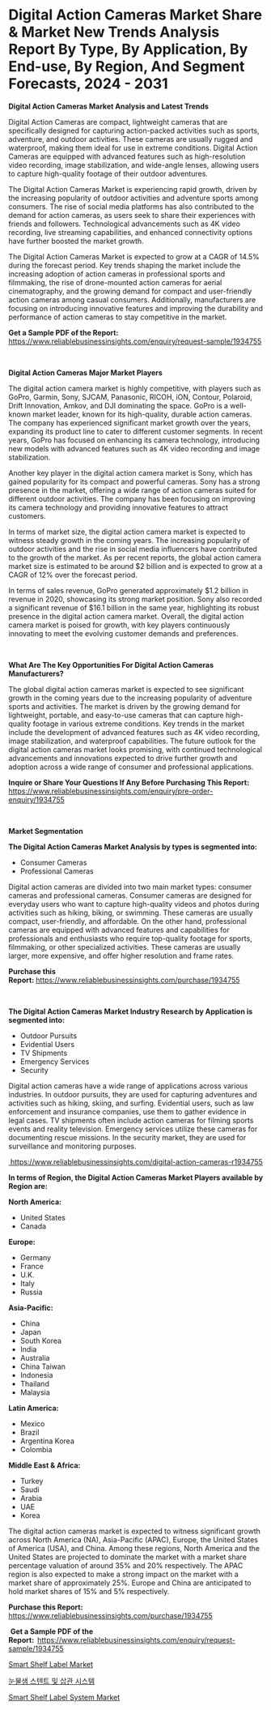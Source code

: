 <p><h1>Digital Action Cameras Market Share & Market New Trends Analysis Report By Type, By Application, By End-use, By Region, And Segment Forecasts, 2024 - 2031</h1></p><p><strong>Digital Action Cameras Market Analysis and Latest Trends</strong></p>
<p><p>Digital Action Cameras are compact, lightweight cameras that are specifically designed for capturing action-packed activities such as sports, adventure, and outdoor activities. These cameras are usually rugged and waterproof, making them ideal for use in extreme conditions. Digital Action Cameras are equipped with advanced features such as high-resolution video recording, image stabilization, and wide-angle lenses, allowing users to capture high-quality footage of their outdoor adventures.</p><p>The Digital Action Cameras Market is experiencing rapid growth, driven by the increasing popularity of outdoor activities and adventure sports among consumers. The rise of social media platforms has also contributed to the demand for action cameras, as users seek to share their experiences with friends and followers. Technological advancements such as 4K video recording, live streaming capabilities, and enhanced connectivity options have further boosted the market growth.</p><p>The Digital Action Cameras Market is expected to grow at a CAGR of 14.5% during the forecast period. Key trends shaping the market include the increasing adoption of action cameras in professional sports and filmmaking, the rise of drone-mounted action cameras for aerial cinematography, and the growing demand for compact and user-friendly action cameras among casual consumers. Additionally, manufacturers are focusing on introducing innovative features and improving the durability and performance of action cameras to stay competitive in the market.</p></p>
<p><strong>Get a Sample PDF of the Report:&nbsp;</strong> <a href="https://www.reliablebusinessinsights.com/enquiry/request-sample/1934755">https://www.reliablebusinessinsights.com/enquiry/request-sample/1934755</a></p>
<p>&nbsp;</p>
<p><strong>Digital Action Cameras Major Market Players</strong></p>
<p><p>The digital action camera market is highly competitive, with players such as GoPro, Garmin, Sony, SJCAM, Panasonic, RICOH, iON, Contour, Polaroid, Drift Innovation, Amkov, and DJI dominating the space. GoPro is a well-known market leader, known for its high-quality, durable action cameras. The company has experienced significant market growth over the years, expanding its product line to cater to different customer segments. In recent years, GoPro has focused on enhancing its camera technology, introducing new models with advanced features such as 4K video recording and image stabilization.</p><p>Another key player in the digital action camera market is Sony, which has gained popularity for its compact and powerful cameras. Sony has a strong presence in the market, offering a wide range of action cameras suited for different outdoor activities. The company has been focusing on improving its camera technology and providing innovative features to attract customers.</p><p>In terms of market size, the digital action camera market is expected to witness steady growth in the coming years. The increasing popularity of outdoor activities and the rise in social media influencers have contributed to the growth of the market. As per recent reports, the global action camera market size is estimated to be around $2 billion and is expected to grow at a CAGR of 12% over the forecast period.</p><p>In terms of sales revenue, GoPro generated approximately $1.2 billion in revenue in 2020, showcasing its strong market position. Sony also recorded a significant revenue of $16.1 billion in the same year, highlighting its robust presence in the digital action camera market. Overall, the digital action camera market is poised for growth, with key players continuously innovating to meet the evolving customer demands and preferences.</p></p>
<p>&nbsp;</p>
<p><strong>What Are The Key Opportunities For Digital Action Cameras Manufacturers?</strong></p>
<p><p>The global digital action cameras market is expected to see significant growth in the coming years due to the increasing popularity of adventure sports and activities. The market is driven by the growing demand for lightweight, portable, and easy-to-use cameras that can capture high-quality footage in various extreme conditions. Key trends in the market include the development of advanced features such as 4K video recording, image stabilization, and waterproof capabilities. The future outlook for the digital action cameras market looks promising, with continued technological advancements and innovations expected to drive further growth and adoption across a wide range of consumer and professional applications.</p></p>
<p><strong>Inquire or Share Your Questions If Any Before Purchasing This Report:</strong> <a href="https://www.reliablebusinessinsights.com/enquiry/pre-order-enquiry/1934755">https://www.reliablebusinessinsights.com/enquiry/pre-order-enquiry/1934755</a></p>
<p>&nbsp;</p>
<p><strong>Market Segmentation</strong></p>
<p><strong>The Digital Action Cameras Market Analysis by types is segmented into:</strong></p>
<p><ul><li>Consumer Cameras</li><li>Professional Cameras</li></ul></p>
<p><p>Digital action cameras are divided into two main market types: consumer cameras and professional cameras. Consumer cameras are designed for everyday users who want to capture high-quality videos and photos during activities such as hiking, biking, or swimming. These cameras are usually compact, user-friendly, and affordable. On the other hand, professional cameras are equipped with advanced features and capabilities for professionals and enthusiasts who require top-quality footage for sports, filmmaking, or other specialized activities. These cameras are usually larger, more expensive, and offer higher resolution and frame rates.</p></p>
<p><strong>Purchase this Report:&nbsp;</strong><a href="https://www.reliablebusinessinsights.com/purchase/1934755">https://www.reliablebusinessinsights.com/purchase/1934755</a></p>
<p>&nbsp;</p>
<p><strong>The Digital Action Cameras Market Industry Research by Application is segmented into:</strong></p>
<p><ul><li>Outdoor Pursuits</li><li>Evidential Users</li><li>TV Shipments</li><li>Emergency Services</li><li>Security</li></ul></p>
<p><p>Digital action cameras have a wide range of applications across various industries. In outdoor pursuits, they are used for capturing adventures and activities such as hiking, skiing, and surfing. Evidential users, such as law enforcement and insurance companies, use them to gather evidence in legal cases. TV shipments often include action cameras for filming sports events and reality television. Emergency services utilize these cameras for documenting rescue missions. In the security market, they are used for surveillance and monitoring purposes.</p></p>
<p><a href="https://www.reliablebusinessinsights.com/digital-action-cameras-r1934755">&nbsp;https://www.reliablebusinessinsights.com/digital-action-cameras-r1934755</a></p>
<p><strong>In terms of Region, the Digital Action Cameras Market Players available by Region are:</strong></p>
<p>
    <p> <strong> North America: </strong>
        <ul>
            <li>United States</li>
            <li>Canada</li>
        </ul>
        </p> 
    <p> <strong> Europe: </strong>
        <ul>
            <li>Germany</li>
            <li>France</li>
            <li>U.K.</li>
            <li>Italy</li>
            <li>Russia</li>
        </ul>
        </p> 
    <p> <strong> Asia-Pacific: </strong>
        <ul>
            <li>China</li>
            <li>Japan</li>
            <li>South Korea</li>
            <li>India</li>
            <li>Australia</li>
            <li>China Taiwan</li>
            <li>Indonesia</li>
            <li>Thailand</li>
            <li>Malaysia</li>
        </ul>
        </p> 
    <p> <strong> Latin America: </strong>
        <ul>
            <li>Mexico</li>
            <li>Brazil</li>
            <li>Argentina Korea</li>
            <li>Colombia</li>
        </ul>
        </p> 
    <p> <strong> Middle East & Africa: </strong>
        <ul>
            <li>Turkey</li>
            <li>Saudi</li>
            <li>Arabia</li>
            <li>UAE</li>
            <li>Korea</li>
        </ul>
    </p>
    </p>
<p><p>The digital action cameras market is expected to witness significant growth across North America (NA), Asia-Pacific (APAC), Europe, the United States of America (USA), and China. Among these regions, North America and the United States are projected to dominate the market with a market share percentage valuation of around 35% and 20% respectively. The APAC region is also expected to make a strong impact on the market with a market share of approximately 25%. Europe and China are anticipated to hold market shares of 15% and 5% respectively.</p></p>
<p><strong>Purchase this Report: </strong><a href="https://www.reliablebusinessinsights.com/purchase/1934755">https://www.reliablebusinessinsights.com/purchase/1934755</a></p>
<p>&nbsp;<strong>Get a Sample PDF of the Report:&nbsp;&nbsp;</strong><a href="https://www.reliablebusinessinsights.com/enquiry/request-sample/1934755">https://www.reliablebusinessinsights.com/enquiry/request-sample/1934755</a></p>
<p><strong></strong></p>
<p><p><a href="https://github.com/pizolina/Market-Research-Report-List-5/blob/main/smart-shelf-label-market.md">Smart Shelf Label Market</a></p><p><a href="https://github.com/AidenReinger/Market-Research-Report-List-1/blob/main/9445163156142.md">눈물샘 스텐트 및 삽관 시스템</a></p><p><a href="https://github.com/LiamKanenood/Market-Research-Report-List-1/blob/main/smart-shelf-label-system-market.md">Smart Shelf Label System Market</a></p></p>